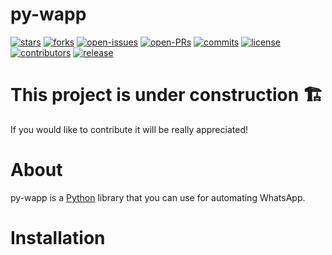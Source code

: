 # py-wapp

[![stars](https://flat.badgen.net/github/stars/RikyPy/py-wapp)](https://github.com/RikyPy/py-wapp/stargazers)
[![forks](https://flat.badgen.net/github/forks/RikyPy/py-wapp)](https://github.com/RikyPy/py-wapp/network/members)
[![open-issues](https://flat.badgen.net/github/open-issues/RikyPy/py-wapp)](https://github.com/RikyPy/py-wapp/issues)
[![open-PRs](https://flat.badgen.net/github/open-prs/RikyPy/py-wapp)](https://github.com/RikyPy/py-wapp/pulls)
[![commits](https://flat.badgen.net/github/commits/RikyPy/py-wapp)](https://github.com/RikyPy/py-wapp/commits/master)
[![license](https://flat.badgen.net/github/license/RikyPy/py-wapp)](https://github.com/RikyPy/py-wapp/LICENSE)
[![contributors](https://flat.badgen.net/github/contributors/RikyPy/py-wapp)](https://github.com/RikyPy/py-wapp/graphs/contributors)
[![release](https://flat.badgen.net/github/release/RikyPy/py-wapp)](https://github.com/RikyPy/py-wapp/releases)

# This project is under construction 🏗️

If you would like to contribute it will be really appreciated!

# About
py-wapp is a [Python](https://www.python.org/) library that you can use for automating WhatsApp.

# Installation